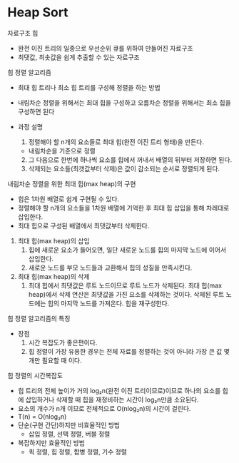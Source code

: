 # Heap Sort

자료구조 힙

- 완전 이진 트리의 일종으로 우선순위 큐를 위하여 만들어진 자료구조
- 최댓값, 최솟값을 쉽게 추출할 수 있는 자료구조

힙 정렬 알고리즘

- 최대 힙 트리나 최소 힙 트리를 구성해 정렬을 하는 방법

- 내림차순 정렬을 위해서는 최대 힙을 구성하고 오름차순 정렬을 위해서는 최소 힙을 구성하면 된다

- 과정 설명

  1. 정렬해야 할 n개의 요소들로 최대 힙(완전 이진 트리 형태)을 만든다.

  - 내림차순을 기준으로 정렬

  2. 그 다음으로 한번에 하나씩 요소를 힙에서 꺼내서 배열의 뒤부터 저장하면 된다.
  3. 삭제되는 요소들(최갯값부터 삭제)은 값이 감소되는 순서로 정렬되게 된다.

내림차순 정렬을 위한 최대 힙(max heap)의 구현

- 힙은 1차원 배열로 쉽게 구현될 수 있다.
- 정렬해야 할 n개의 요소들을 1차원 배열에 기억한 후 최대 힙 삽입을 통해 차레대로 삽입한다.
- 최대 힙으로 구성된 배열에서 최댓값부터 삭제한다. 

1. 최대 힙(max heap)의 삽입
   1. 힙에 새로운 요소가 들어오면, 일단 새로운 노드를 힙의 마지막 노드에 이어서 삽입한다.
   2. 새로운 노드를 부모 노드들과 교환해서 힙의 성질을 만족시킨다.
2. 최대 힙(max heap)의 삭제
   1. 최대 힙에서 최댓값은 루트 노드이므로 루트 노드가 삭제된다.
      최대 힙(max heap)에서 삭제 연산은 최댓값을 가진 요소를 삭제하는 것이다.
      삭제된 루트 노드에는 힙의 마지막 노드를 가져온다.
      힙을 재구성한다.



힙 정렬 알고리즘의 특징

- 장점
  1. 시간 복잡도가 좋은편이다.
  2. 힙 정렬이 가장 유용한 경우는 전체 자료를 정렬하는 것이 아니라 가장 큰 값 몇개만 필요할 때 이다.

힙 정렬의 시간복잡도

- 힙 트리의 전체 높이가 거의 log₂n(완전 이진 트리이므로)이므로 하나의 요소를 힙에 삽입하거나 삭제할 때 힙을 재정비하는 시간이 log₂n만큼 소요된다.
- 요소의 개수가 n개 이므로 전체적으로 O(nlog₂n)의 시간이 걸린다.
- T(n) = O(nlog₂n)
- 단순(구현 간단)하지만 비효율적인 방법
  - 삽입 정렬, 선택 정렬, 버블 정렬
- 복잡하지만 효율적인 방법
  - 퀵 정렬, 힙 정렬, 합병 정렬, 기수 정렬